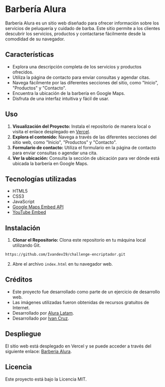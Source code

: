 # Barbería Alura

Barbería Alura es un sitio web diseñado para ofrecer información sobre los servicios de peluquería y cuidado de barba. Este sitio permite a los clientes descubrir los servicios, productos y contactarse fácilmente desde la comodidad de su navegador.

## Características

- Explora una descripción completa de los servicios y productos ofrecidos.
- Utiliza la página de contacto para enviar consultas y agendar citas.
- Navega fácilmente por las diferentes secciones del sitio, como "Inicio", "Productos" y "Contacto".
- Encuentra la ubicación de la barbería en Google Maps.
- Disfruta de una interfaz intuitiva y fácil de usar.

## Uso
1. **Visualización del Proyecto:** Instala el repositorio de manera local o visita el enlace desplegado en [Vercel](https://barberia-alura-gilt.vercel.app/).
2. **Explora el contenido:** Navega a través de las diferentes secciones del sitio web, como "Inicio", "Productos" y "Contacto".
3. **Formulario de contacto:** Utiliza el formulario en la página de contacto para enviar consultas o agendar una cita.
4. **Ver la ubicación:** Consulta la sección de ubicación para ver dónde está ubicada la barbería en Google Maps.

## Tecnologías utilizadas

- HTML5
- CSS3
- JavaScript
- [Google Maps Embed API](https://developers.google.com/maps/documentation/embed/start)
- [YouTube Embed](https://www.youtube.com/)

## Instalación

1. **Clonar el Repositorio:** Clona este repositorio en tu máquina local utilizando Git.
```bash
https://github.com/IvandevI9/challenge-encriptador.git
```
2. Abre el archivo `index.html` en tu navegador web.


## Créditos

- Este proyecto fue desarrollado como parte de un ejercicio de desarrollo web.
- Las imágenes utilizadas fueron obtenidas de recursos gratuitos de Internet.
- Desarrollado por [Alura Latam](https://www.linkedin.com/company/alura-latam/).
- Desarrollado por [Ivan Cruz](https://www.linkedin.com/in/ivan-cruz-1906mx/).

## Despliegue

El sitio web está desplegado en Vercel y se puede acceder a través del siguiente enlace: [Barberia Alura](https://barberia-alura-gilt.vercel.app/).

## Licencia

Este proyecto está bajo la Licencia MIT.
